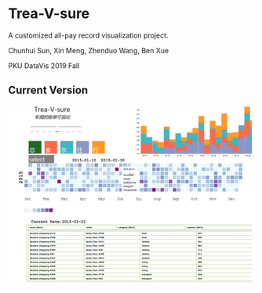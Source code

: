 # Trea-V-sure
A customized ali-pay record visualization project.

Chunhui Sun, Xin Meng, Zhenduo Wang, Ben Xue

PKU DataVis 2019 Fall

## Current Version

![image](https://github.com/rockeyben/Trea-V-sure/blob/master/assets/current_version_0104.png)
